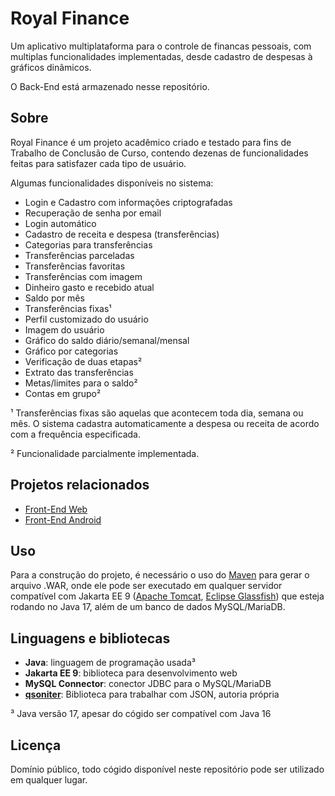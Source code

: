 
# Royal Finance

Um aplicativo multiplataforma 
para o controle de financas pessoais,
com multiplas funcionalidades implementadas,
desde cadastro de despesas à gráficos dinâmicos.

O Back-End está armazenado nesse repositório.

## Sobre

Royal Finance é um projeto acadêmico criado e testado
para fins de Trabalho de Conclusão de Curso, contendo dezenas
de funcionalidades feitas para satisfazer cada tipo de usuário.

Algumas funcionalidades disponíveis no sistema:
- Login e Cadastro com informações criptografadas
- Recuperação de senha por email
- Login automático
- Cadastro de receita e despesa (transferências)
- Categorias para transferências
- Transferências parceladas
- Transferências favoritas
- Transferências com imagem
- Dinheiro gasto e recebido atual
- Saldo por mês
- Transferências fixas¹
- Perfil customizado do usuário
- Imagem do usuário
- Gráfico do saldo diário/semanal/mensal
- Gráfico por categorias
- Verificação de duas etapas²
- Extrato das transferências
- Metas/limites para o saldo²
- Contas em grupo²

¹ Transferências fixas são aquelas que acontecem toda
dia, semana ou mês. O sistema cadastra automaticamente
a despesa ou receita de acordo com a frequência especificada.

² Funcionalidade parcialmente implementada.

## Projetos relacionados

- [Front-End Web](https://github.com/Thiago9x/Projeto-Financias-TCC)
- [Front-End Android](https://github.com/thiagoJoseB/RoyalApp)

## Uso

Para a construção do projeto, é necessário o uso do 
[Maven](https://maven.apache.org/) para gerar o arquivo
.WAR, onde ele pode ser executado em qualquer servidor 
compatível com Jakarta EE 9
([Apache Tomcat](https://tomcat.apache.org/),
[Eclipse Glassfish](https://glassfish.org/)) que esteja
rodando no Java 17, além de um banco de dados MySQL/MariaDB.

## Linguagens e bibliotecas

- **Java**: linguagem de programação usada³
- **Jakarta EE 9**: biblioteca para desenvolvimento web
- **MySQL Connector**: conector JDBC para o MySQL/MariaDB
- [**qsoniter**](https://github.com/1chard/qsoniter): Biblioteca para trabalhar com JSON, autoria própria

³ Java versão 17, apesar do cógido ser compatível com Java 16

## Licença

Domínio público, todo cógido disponível neste repositório 
pode ser utilizado em qualquer lugar.
